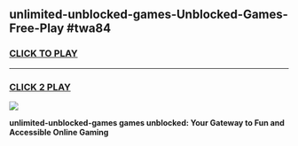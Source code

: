 
## unlimited-unblocked-games-Unblocked-Games-Free-Play #twa84
<h3>
<a href="https://us.freeplayer.one?title=unlimited-unblocked-games&ref=9M">CLICK TO PLAY</a></h3>
<hr>

<h3>
<a href="https://us.freeplayer.one?title=unlimited-unblocked-games&ref=9M">CLICK 2 PLAY</a>
  
</h3>

<a href="https://us.freeplayer.one?title=unlimited-unblocked-games&ref=9M"><img src="https://clearcache.store/games.png"></a>


**unlimited-unblocked-games games unblocked: Your Gateway to Fun and Accessible Online Gaming**
